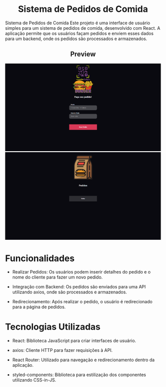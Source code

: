 <h1 align="center">Sistema de Pedidos de Comida</h1>
Sistema de Pedidos de Comida
Este projeto é uma interface de usuário simples para um sistema de pedidos de comida, desenvolvido com React. A aplicação permite que os usuários façam pedidos e enviem esses dados para um backend, onde os pedidos são processados e armazenados.

<h2 align="center">Preview</h2>

<div >
 <img src = 'https://github.com/GustavoMoraes22/Cadastro-de-pedidos-hamburgueria/blob/master/src/assets/telaPedido.png'>
 <img src = 'https://github.com/GustavoMoraes22/Cadastro-de-pedidos-hamburgueria/blob/master/src/assets/todosOsPedidos.png'>
</div>



# Funcionalidades

+ Realizar Pedidos: Os usuários podem inserir detalhes do pedido e o nome do cliente para fazer um novo pedido.

+ Integração com Backend: Os pedidos são enviados para uma API utilizando axios, onde são processados e armazenados.

+ Redirecionamento: Após realizar o pedido, o usuário é redirecionado para a página de pedidos.

# Tecnologias Utilizadas

+ React: Biblioteca JavaScript para criar interfaces de usuário.

+ axios: Cliente HTTP para fazer requisições à API.

+ React Router: Utilizado para navegação e redirecionamento dentro da aplicação.

+ styled-components: Biblioteca para estilização dos componentes utilizando CSS-in-JS.
